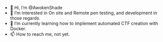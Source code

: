 - 👋 Hi, I’m @AwokenShade
- 👀 I’m interested in On site and Remote pen testing, and development in those regards.
- 🌱 I’m currently learning how to implement automated CTF creation with Docker.
- 📫 How to reach me, not yet.
